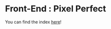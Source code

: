 # Front-End : Pixel Perfect

You can find the index <a href="[https://alizeeboc.github.io/Pixel-Project/](https://alizeeboc.github.io/Pixel-Perfect/)https://alizeeboc.github.io/Pixel-Perfect/" >here<a>!
